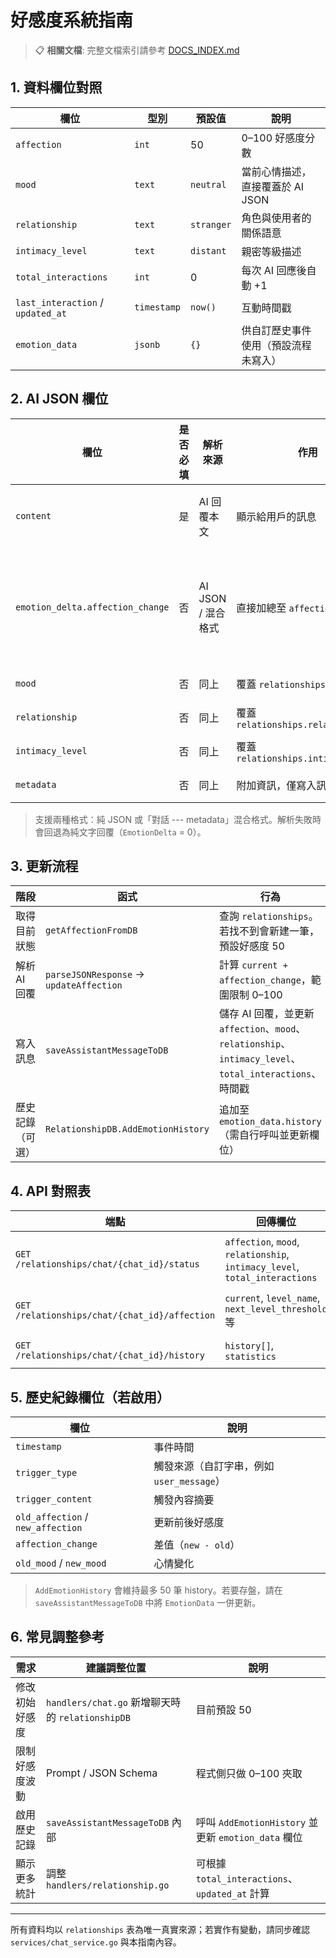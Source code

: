 # 好感度系統指南

> 📋 **相關文檔**: 完整文檔索引請參考 [DOCS_INDEX.md](./DOCS_INDEX.md)

## 1. 資料欄位對照
| 欄位 | 型別 | 預設值 | 說明 |
|------|------|--------|------|
| `affection` | `int` | 50 | 0–100 好感度分數 |
| `mood` | `text` | `neutral` | 當前心情描述，直接覆蓋於 AI JSON |
| `relationship` | `text` | `stranger` | 角色與使用者的關係語意 |
| `intimacy_level` | `text` | `distant` | 親密等級描述 |
| `total_interactions` | `int` | 0 | 每次 AI 回應後自動 +1 |
| `last_interaction` / `updated_at` | `timestamp` | `now()` | 互動時間戳 |
| `emotion_data` | `jsonb` | `{}` | 供自訂歷史事件使用（預設流程未寫入） |

## 2. AI JSON 欄位
| 欄位 | 是否必填 | 解析來源 | 作用 | 回退行為 |
|------|-----------|----------|------|-----------|
| `content` | 是 | AI 回覆本文 | 顯示給用戶的訊息 | 無內容時視為解析失敗 |
| `emotion_delta.affection_change` | 否 | AI JSON / 混合格式 | 直接加總至 `affection` | 缺失時預設為 `0`（JSON 解析成功但缺欄位則為 `1`） |
| `mood` | 否 | 同上 | 覆蓋 `relationships.mood` | 缺值保持原樣 |
| `relationship` | 否 | 同上 | 覆蓋 `relationships.relationship` | 缺值保持原樣 |
| `intimacy_level` | 否 | 同上 | 覆蓋 `relationships.intimacy_level` | 缺值保持原樣 |
| `metadata` | 否 | 同上 | 附加資訊，僅寫入訊息 JSON | 不影響資料庫 |

> 支援兩種格式：純 JSON 或「對話 --- metadata」混合格式。解析失敗時會回退為純文字回覆（`EmotionDelta` = 0）。

## 3. 更新流程
| 階段 | 函式 | 行為 | 備註 |
|------|------|------|------|
| 取得目前狀態 | `getAffectionFromDB` | 查詢 `relationships`。若找不到會新建一筆，預設好感度 50 | 保證後續流程有資料 |
| 解析 AI 回覆 | `parseJSONResponse` → `updateAffection` | 計算 `current + affection_change`，範圍限制 0–100 | Prompt 的變化幅度需自行管控 |
| 寫入訊息 | `saveAssistantMessageToDB` | 儲存 AI 回覆，並更新 `affection`、`mood`、`relationship`、`intimacy_level`、`total_interactions`、時間戳 | `EmotionDelta` 不存在時預設為 0 |
| 歷史記錄（可選） | `RelationshipDB.AddEmotionHistory` | 追加至 `emotion_data.history`（需自行呼叫並更新欄位） | 預設流程未啟用 |

## 4. API 對照表
| 端點 | 回傳欄位 | 來源 | 備註 |
|------|----------|------|------|
| `GET /relationships/chat/{chat_id}/status` | `affection`, `mood`, `relationship`, `intimacy_level`, `total_interactions` | 直接讀取 `relationships` | `mood_intensity`, `mood_description` 為 handler 計算欄位 |
| `GET /relationships/chat/{chat_id}/affection` | `current`, `level_name`, `next_level_threshold` 等 | `affection` + handler 對照表 | Max 固定 100，門檻映射寫在 handler |
| `GET /relationships/chat/{chat_id}/history` | `history[]`, `statistics` | `emotion_data.history` | 若沒有外部流程寫入，回傳空陣列 |

## 5. 歷史紀錄欄位（若啟用）
| 欄位 | 說明 |
|------|------|
| `timestamp` | 事件時間 |
| `trigger_type` | 觸發來源（自訂字串，例如 `user_message`） |
| `trigger_content` | 觸發內容摘要 |
| `old_affection` / `new_affection` | 更新前後好感度 |
| `affection_change` | 差值（`new - old`） |
| `old_mood` / `new_mood` | 心情變化 |

> `AddEmotionHistory` 會維持最多 50 筆 history。若要存盤，請在 `saveAssistantMessageToDB` 中將 `EmotionData` 一併更新。

## 6. 常見調整參考
| 需求 | 建議調整位置 | 說明 |
|------|--------------|------|
| 修改初始好感度 | `handlers/chat.go` 新增聊天時的 `relationshipDB` | 目前預設 50 |
| 限制好感度波動 | Prompt / JSON Schema | 程式側只做 0–100 夾取 |
| 啟用歷史記錄 | `saveAssistantMessageToDB` 內部 | 呼叫 `AddEmotionHistory` 並更新 `emotion_data` 欄位 |
| 顯示更多統計 | 調整 `handlers/relationship.go` | 可根據 `total_interactions`、`updated_at` 計算 |

---
所有資料均以 `relationships` 表為唯一真實來源；若實作有變動，請同步確認 `services/chat_service.go` 與本指南內容。
